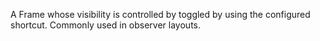 A Frame whose visibility is controlled by toggled by using the configured shortcut. Commonly used in observer layouts.
